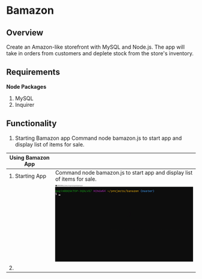 # Bamazon

## Overview

Create an Amazon-like storefront with MySQL and Node.js. The app will take in orders from customers and deplete stock from the store's inventory.

## Requirements

**Node Packages**
1. MySQL
2. Inquirer

## Functionality

1. Starting Bamazon app
    Command node bamazon.js to start app and display list of items for sale.



|Using Bamazon App      |                                                                                                                |
|-----------------------|----------------------------------------------------------------------------------------------------------------|
|1. Starting App        |Command node bamazon.js to start app and display list of items for sale.                                        |
|                       |![image of bamazon-start](/assets/images/bamazon-start.gif)                                                     |
|2.                     |                                                                                                                |